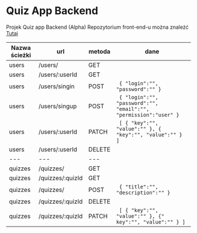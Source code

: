 # Quiz App Backend

Projek Quiz app Backend (Alpha)
Repozytorium front-end-u można znależć [Tutaj](https://github.com/kifner-mateusz/quiz)

Nazwa ścieżki | url | metoda | dane
--- | --- | --- | ---
users | /users/ | GET |``` ```
users | /users/:userId | GET |``` ```
users | /users/singin | POST | ``` { "login":"", "password":"" }```
users | /users/singup | POST | ``` { "login":"", "password":"", "email":"", "permission":"user" }```
users | /users/:userId | PATCH | ``` [ { "key":"", "value":"" }, { "key":"", "value":"" } ]```
users | /users/:userId | DELETE |``` ```
--- | --- | ---
quizzes | /quizzes/ | GET |``` ```
quizzes | /quizzes/:quizId | GET |``` ```
quizzes | /quizzes/ | POST | ``` { "title":"", "description":"" }```
quizzes | /quizzes/:quizId | DELETE |``` ```
quizzes | /quizzes/:quizId | PATCH |``` [ { "key":"", "value":"" }, {" key":"", "value":"" } ]```



